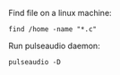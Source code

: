 Find file on a linux machine:
```
find /home -name "*.c"
```

Run pulseaudio daemon:
```
pulseaudio -D
```
